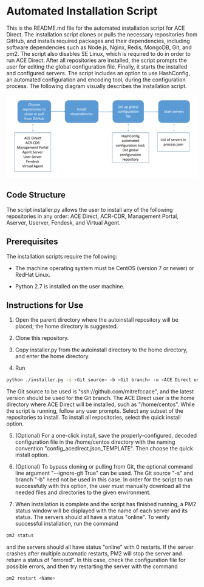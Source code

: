 # Automated Installation Script
This is the README.md file for the automated installation script for ACE Direct. The installation script 
clones or pulls the necessary repositories from GitHub, and installs required packages and their dependencies,
including software dependencies such as Node.js, Nginx, Redis, MongoDB, Git, and pm2. The script also disables SE Linux, which is required to do in order to run ACE Direct.
After all repositories are installed, the script prompts the user for editing the global configuration file.
Finally, it starts the installed and configured servers. The script includes an option to use HashConfig, an 
automated configuration and encoding tool, during the configuration process. The following diagram visually 
describes the installation script.

![Flowchart describing the installation script.](autoinstalldiagram.png)

## Code Structure
The script installer.py allows the user to install any of the following repositories in any order:
ACE Direct, ACR-CDR, Management Portal, Aserver, Userver, Fendesk, and Virtual Agent.

## Prerequisites
The installation scripts require the following:

* The machine operating system must be CentOS (version 7 or newer) or RedHat Linux.

* Python 2.7 is installed on the user machine.


## Instructions for Use
1. Open the parent directory where the autoinstall repository will be placed; the home directory is suggested.

2. Clone this repository. 
 
3. Copy installer.py from the autoinstall directory to the home directory, and enter the home directory.

4. Run 
```sh
python ./installer.py -s <Git source> -b <Git branch> -u <ACE Direct user>
```
The Git source to be used is "ssh://github.com/mitrefccace", and the latest version should be used for the Git branch. The ACE Direct user is the home directory where ACE Direct will be installed, such as "/home/centos".
While the script is running, follow any user prompts. Select any subset of the repositories to 
install. To install all repositories, select the quick install option.

5. (Optional) For a one-click install, save the properly-configured, decoded configuration file in the /home/centos directory with the
naming convention "config_acedirect.json_TEMPLATE". Then choose the quick install option.

6. (Optional) To bypass cloning or pulling from Git, the optional command line argument "--ignore-git True" can be used. The Git source "-s" and branch "-b" need not be used in this case. In order for the script to run successfully with this option, the user must manually download all the needed files and directories to the given environment.

6. When installation is complete and the script has finished running, a PM2 status window will be displayed with the name of each server and its status. The servers should all have a status "online". To verify successful installation, run the command
```sh
pm2 status
```
and the servers should all have status "online" with 0 restarts. If the server crashes after multiple automatic restarts, PM2 will stop the server and return a status of "errored". In this case, check the configuration file for possible errors, and then try restarting the server with the command
```sh
pm2 restart <Name>
```
